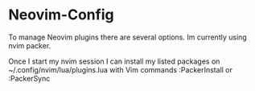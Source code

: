 # Neovim-Config

To manage Neovim plugins there are several options.
Im currently using nvim packer.

Once I start my nvim session I can install my listed packages on ~/.config/nvim/lua/plugins.lua with Vim commands :PackerInstall or :PackerSync
